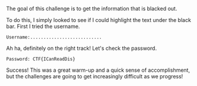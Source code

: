 
The goal of this challenge is to get the information that is blacked out. 

To do this, I simply looked to see if I could highlight the text under the black bar.
First I tried the username.

```
Username:........................... 
```

Ah ha, definitely on the right track! Let's check the password.

```
Password: ​CTF{ICanReadDis} 
```
Success! This was a great warm-up and a quick sense of accomplishment, but the challenges are going to get increasingly difficult as we progress!
